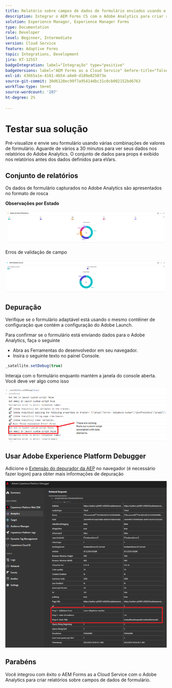 ```yaml
---
title: Relatório sobre campos de dados de formulário enviados usando o Adobe Analytics
description: Integrar o AEM Forms CS com o Adobe Analytics para criar relatórios sobre campos de dados de formulário
solution: Experience Manager, Experience Manager Forms
type: Documentation
role: Developer
level: Beginner, Intermediate
version: Cloud Service
feature: Adaptive Forms
topic: Integrations, Development
jira: KT-12557
badgeIntegration: label="Integração" type="positive"
badgeVersions: label="AEM Forms as a Cloud Service" before-title="false"
exl-id: 43665a1e-4101-4b54-a6e0-d189e825073e
source-git-commit: 30d6120ec99f7a95414dbc31c0cb002152bd6763
workflow-type: tm+mt
source-wordcount: '207'
ht-degree: 2%

---
```


# Testar sua solução

Pré-visualize e envie seu formulário usando várias combinações de valores de formulário. Aguarde de vários a 30 minutos para ver seus dados nos relatórios do Adobe Analytics. O conjunto de dados para props é exibido nos relatórios antes dos dados definidos para eVars.

## Conjunto de relatórios

Os dados de formulário capturados no Adobe Analytics são apresentados no formato de rosca

**Observações por Estado**

![applicantsbystate](assets/donut.png)

Erros de validação de campo

![erro de validação de campo](assets/donut-field-validation.png)

## Depuração

Verifique se o formulário adaptável está usando o mesmo contêiner de configuração que contém a configuração do Adobe Launch.

Para confirmar se o formulário está enviando dados para o Adobe Analytics, faça o seguinte

* Abra as Ferramentas do desenvolvedor em seu navegador.
* Insira o seguinte texto no painel Console.

```javascript
_satellite.setDebug(true)
```

Interaja com o formulário enquanto mantém a janela do console aberta. Você deve ver algo como isso

![console-debug](assets/debug.png)

## Usar Adobe Experience Platform Debugger

Adicione o [Extensão do depurador da AEP](https://experienceleague.adobe.com/docs/experience-platform/debugger/home.html) no navegador (é necessário fazer logon) para obter mais informações de depuração

![platform-debugger](assets/platform-debugger.png)

## Parabéns

Você integrou com êxito o AEM Forms as a Cloud Service com o Adobe Analytics para criar relatórios sobre campos de dados de formulário.